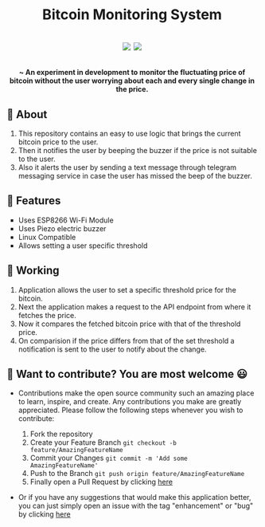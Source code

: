 <h1 align="center"> Bitcoin Monitoring System

<a href="https://www.python.org/"><img src="https://img.shields.io/badge/Python-inside-yellow?style=for-the-badge&logo=python" /></a> <a href="https://www.docker.com/"><img src="https://img.shields.io/badge/IoT-inside-green?style=for-the-badge&logo=buzzer" /></a>
</h1>

<h4 align="center"> ~ An experiment in development to monitor the fluctuating price of bitcoin without the user worrying about each and every single change in the price. </h4>

## :scroll: About

1. This repository contains an easy to use logic that brings the current bitcoin price to the user.
2. Then it notifies the user by beeping the buzzer if the price is not suitable to the user.
3. Also it alerts the user by sending a text message through telegram messaging service in case the user has missed the beep of the buzzer.

## :dart: Features

<ul type="square">
 <li>Uses ESP8266 Wi-Fi Module</li>
 <li>Uses Piezo electric buzzer</li>
 <li>Linux Compatible</li>
 <li>Allows setting a user specific threshold</li>
</ul>

## :blue_book: Working

<ol type="number">
 <li>Application allows the user to set a specific threshold price for the bitcoin.</li>
 <li>Next the application makes a request to the API endpoint from where it fetches the price.
 <li>Now it compares the fetched bitcoin price with that of the threshold price.</li>
 <li>On comparision if the price differs from that of the set threshold a notification is sent to the user to notify about the change.</li>
</ol>

## :clap: Want to contribute? You are most welcome :smiley:

- Contributions make the open source community such an amazing place to learn, inspire, and create. Any contributions you make are greatly appreciated. Please follow  the following steps whenever you wish to contribute:

   1. Fork the repository
   2. Create your Feature Branch 
        ``` git checkout -b feature/AmazingFeatureName ```
   3. Commit your Changes 
        ``` git commit -m 'Add some AmazingFeatureName' ```
   4. Push to the Branch 
         ``` git push origin feature/AmazingFeatureName ```
   5. Finally open a Pull Request by clicking <a href="https://github.com/amulya30/Text_Similarity_API/pulls">here</a>

- Or if you have any suggestions that would make this application better, you can just simply open an issue with the tag "enhancement" or "bug" by clicking <a href="https://github.com/amulya30/Text_Similarity_API/issues">here</a>

